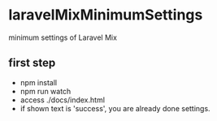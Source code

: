 # laravelMixMinimumSettings

minimum settings of Laravel Mix

## first step

- npm install
- npm run watch
- access ./docs/index.html
- if shown text is 'success', you are already done settings.
